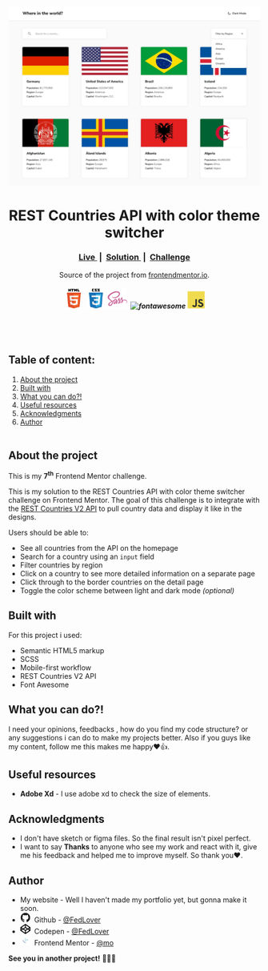 ![Challenge Design](https://raw.githubusercontent.com/MohamedAridah/frontendmentor_REST-Countries-API-with-color-theme-switcher/main/design/desktop-design-home-light.jpg)

<div align="center">
 <h1>REST Countries API with color theme switcher</h1>
 <h3>
    <!-- Github Pages Live -->
    <a href=" https://mohamedaridah.github.io/frontendmentor_REST-Countries-API-with-color-theme-switcher/">
      Live
    </a>
    <span>&nbsp;|&nbsp;</span>
    <!-- Frontend Mentor Live solution -->
    <a href="https://www.frontendmentor.io/solutions/rest-countries-api-with-color-theme-switcher-using-vanilla-javascript-ByX3ZG1Vc" title="Check My Solution on Frontend Mentor">
      Solution
    </a>
    <span>&nbsp;|&nbsp;</span>
    <!-- Frontend Mentor Challenge Link -->
    <a href="https://www.frontendmentor.io/challenges/rest-countries-api-with-color-theme-switcher-5cacc469fec04111f7b848ca" title="Original Frontend Mentor Challenge Link">
      Challenge
    </a>
  </h3>
  <div>
     Source of the project from <a href="https://www.frontendmentor.io/" target="_blank">frontendmentor.io</a>.
  </div>
  <h5>
    <p>
      <img src="https://raw.githubusercontent.com/devicons/devicon/master/icons/html5/html5-original-wordmark.svg" alt="html5" width="40" height="40" title="HTML5"/>
      <img src="https://raw.githubusercontent.com/devicons/devicon/master/icons/css3/css3-original-wordmark.svg" alt="css3" width="40" height="40" title="CSS3"/>
      <img src="https://raw.githubusercontent.com/devicons/devicon/2ae2a900d2f041da66e950e4d48052658d850630/icons/sass/sass-original.svg" alt="sass" width="40" height="40" title="SASS"/>
      &nbsp;<img src="https://www.fontawesome.com//images/favicon/icon.svg" alt="fontawesome" width="35" height="35" title="Font Awesome"/>&nbsp;<img src="https://raw.githubusercontent.com/devicons/devicon/master/icons/javascript/javascript-original.svg" alt="javascript" width="35" height="35" title="JavaScript"/>
    </p>
  </h5>
</div>

<br>
<br>

## Table of content:

1. [About the project](#about-the-project)
1. [Built with](#built-with)
1. [What you can do?!](#what-you-can-do...?!)
1. [Useful resources](#useful-resources)
1. [Acknowledgments](#acknowledgments)
1. [Author](#author)
   <br>
   <br>

## About the project

This is my <strong>7<sup>th</sup></strong> Frontend Mentor challenge.

This is my solution to the REST Countries API with color theme switcher challenge on Frontend Mentor. The goal of this challenge is to integrate with the [REST Countries V2 API](https://restcountries.com/#api-endpoints-v2) to pull country data and display it like in the designs.

Users should be able to:

- See all countries from the API on the homepage
- Search for a country using an `input` field
- Filter countries by region
- Click on a country to see more detailed information on a separate page
- Click through to the border countries on the detail page
- Toggle the color scheme between light and dark mode _(optional)_

## Built with

For this project i used:

- Semantic HTML5 markup
- SCSS
- Mobile-first workflow
- REST Countries V2 API
- Font Awesome


## What you can do?!

I need your opinions, feedbacks , how do you find my code structure? or any suggestions i can do to make my projects better. Also if you guys like my content, follow me this makes me happy❤👍.

## Useful resources

- **Adobe Xd** - I use adobe xd to check the size of elements.

## Acknowledgments

- I don't have sketch or figma files. So the final result isn't pixel perfect.
- I want to say **Thanks** to anyone who see my work and react with it, give me his feedback and helped me to improve myself. So thank you❤.

## Author

- My website - Well I haven't made my portfolio yet, but gonna make it soon.
- <img src="https://raw.githubusercontent.com/devicons/devicon/1a5dbfa142a9677d6ddaa05d05f377ac23af9a2e/icons/github/github-original.svg" width="20" height="20"/> &nbsp;Github - [@FedLover](https://github.com/MohamedAridah)
- <img src="https://raw.githubusercontent.com/devicons/devicon/1a5dbfa142a9677d6ddaa05d05f377ac23af9a2e/icons/codepen/codepen-plain.svg" width="20" height="20"/> &nbsp;Codepen - [@FedLover](https://codepen.io/FedLover)
- <img src="https://raw.githubusercontent.com/MohamedAridah/hosted-assets/main/FEM.png" width="20" height="20"/> &nbsp;Frontend Mentor - [@mo](https://www.frontendmentor.io/profile/MohamedAridah)

**See you in another project!** 👋👩‍💻
